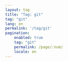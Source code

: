 ```yaml
---
layout: tag
title: "Tag: git"
tag: "git"
lang: en
permalink: '/tag/git'
pagination:
    enabled: true
    tag: "git"
    permalink: /page/:num/
    locale: en
---
```

